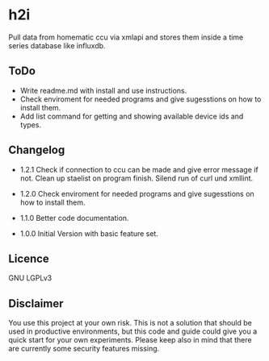 # h2i
Pull data from homematic ccu via xmlapi and stores them inside a time series database like influxdb.

## ToDo
- Write readme.md with install and use instructions.
- Check enviroment for needed programs and give sugesstions on how to install them.
- Add list command for getting and showing available device ids and types.

## Changelog
- 1.2.1
Check if connection to ccu can be made and give error message if not.
Clean up staelist on program finish.
Silend run of curl und xmllint.

- 1.2.0 
Check enviroment for needed programs and give sugesstions on how to install them.

- 1.1.0
Better code documentation.

- 1.0.0
Initial Version with basic feature set.


## Licence
GNU LGPLv3

## Disclaimer
You use this project at your own risk. This is not a solution that should be used in productive environments, but this code and guide could give you a quick start for your own experiments. Please keep also in mind that there are currently some security features missing.
